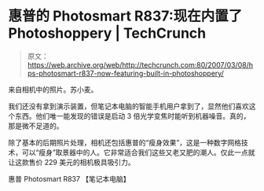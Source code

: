 # 惠普的 Photosmart R837:现在内置了 Photoshoppery | TechCrunch

> 原文：<https://web.archive.org/web/http://techcrunch.com:80/2007/03/08/hps-photosmart-r837-now-featuring-built-in-photoshoppery/>

来自相机中的照片。苏小麦。

我们还没有拿到演示装置，但笔记本电脑的智能手机用户拿到了，显然他们喜欢这个东西。他们唯一能发现的错误是启动 3 倍光学变焦时能听到机器噪音。真的，那是微不足道的。

除了基本的后期照片处理，相机还包括惠普的“瘦身效果”，这是一种数字网格技术，可以“瘦身”取景器中的人。它非常适合我们这些又老又肥的潮人。仅此一点就让这款售价 229 美元的相机极具吸引力。

惠普 Photosmart R837 【笔记本电脑】